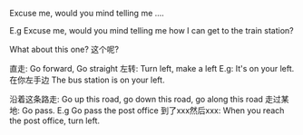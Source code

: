 Excuse me, would you mind telling me ....

E.g Excuse me, would you mind telling me how I can get to the train station?

What about this one? 这个呢?

直走: Go forward, Go straight
左转: Turn left, make a left 
E.g: It's on your left. 在你左手边 The bus station is on your left.

沿着这条路走: Go up this road, go down this road, go along this road
走过某地: Go pass. E.g Go pass the post office
到了xxx然后xxx: When you reach the post office, turn left.
